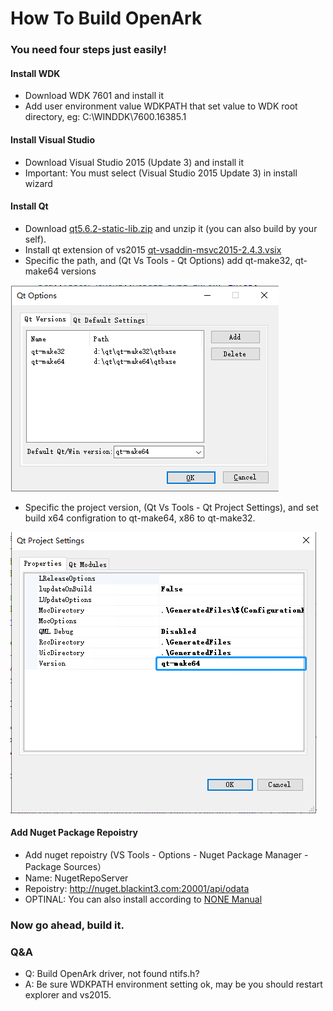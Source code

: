# How To Build OpenArk

### You need four steps just easily!

#### Install WDK
* Download WDK 7601 and install it
* Add user environment value WDKPATH that set value to WDK root directory, eg: C:\WINDDK\7600.16385.1

#### Install Visual Studio
* Download Visual Studio 2015 (Update 3) and install it
* Important: You must select (Visual Studio 2015 Update 3) in install wizard

#### Install Qt
* Download [qt5.6.2-static-lib.zip](http://nuget.blackint3.com:20001/qt5.6.2-static-lib.zip) and unzip it (you can also build by your self).
* Install qt extension of vs2015 [qt-vsaddin-msvc2015-2.4.3.vsix](../tools/qt/qt-vsaddin-msvc2015-2.4.3.vsix)
* Specific the path, and (Qt Vs Tools - Qt Options) add qt-make32, qt-make64 versions

![](material/set-qt-version.png)

* Specific the project version, (Qt Vs Tools - Qt Project Settings), and set build x64 configration to qt-make64, x86 to qt-make32. 

![](material/set-qt-project.jpg)

#### Add Nuget Package Repoistry
* Add nuget repoistry (VS Tools - Options - Nuget Package Manager - Package Sources）
* Name: NugetRepoServer
* Repoistry: http://nuget.blackint3.com:20001/api/odata
* OPTINAL: You can also install according to [NONE Manual](https://github.com/BlackINT3/none)

### Now go ahead, build it.

### Q&A
* Q: Build OpenArk driver, not found ntifs.h?
* A: Be sure WDKPATH environment setting ok, may be you should restart explorer and vs2015.